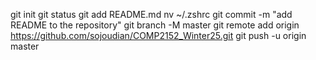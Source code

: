 git init
git status
git add README.md
nv ~/.zshrc
git commit -m "add README to the repository"
git branch -M master
git remote add origin https://github.com/sojoudian/COMP2152_Winter25.git
git push -u origin master